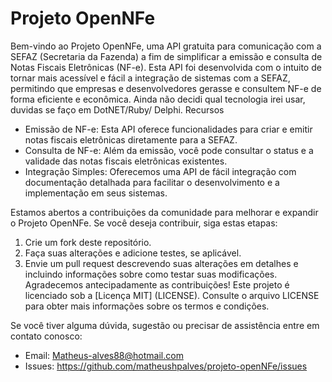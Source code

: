 # Projeto OpenNFe
Bem-vindo ao Projeto OpenNFe, uma API gratuita para comunicação com a SEFAZ (Secretaria da Fazenda) a fim de simplificar a emissão e consulta de Notas Fiscais Eletrônicas (NF-e). Esta API foi desenvolvida com o intuito de tornar mais acessível e fácil a integração de sistemas com a SEFAZ, permitindo que empresas e desenvolvedores gerasse e consultem NF-e de forma eficiente e econômica. Ainda não decidi qual tecnologia irei usar, duvidas se faço em DotNET/Ruby/ Delphi.
 Recursos
- Emissão de NF-e: Esta API oferece funcionalidades para criar e emitir notas fiscais eletrônicas diretamente para a SEFAZ.
- Consulta de NF-e: Além da emissão, você pode consultar o status e a validade das notas fiscais eletrônicas existentes.
- Integração Simples: Oferecemos uma API de fácil integração com documentação detalhada para facilitar o desenvolvimento e a implementação em seus sistemas.

Estamos abertos a contribuições da comunidade para melhorar e expandir o Projeto OpenNFe. Se você deseja contribuir, siga estas etapas:
1. Crie um fork deste repositório.
3. Faça suas alterações e adicione testes, se aplicável.
4. Envie um pull request descrevendo suas alterações em detalhes e incluindo informações sobre como testar suas modificações.
Agradecemos antecipadamente as contribuições!
Este projeto é licenciado sob a [Licença MIT] (LICENSE). Consulte o arquivo LICENSE para obter mais informações sobre os termos e condições.

 Se você tiver alguma dúvida, sugestão ou precisar de assistência entre em contato conosco:
- Email: Matheus-alves88@hotmail.com
- Issues: https://github.com/matheushpalves/projeto-openNFe/issues
